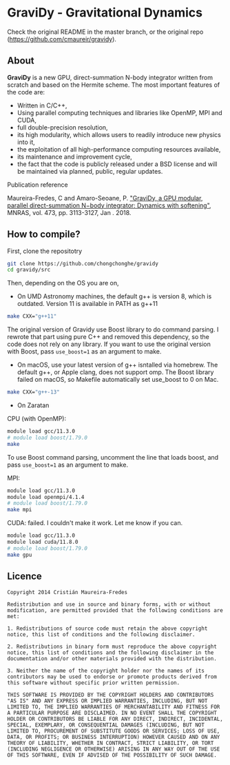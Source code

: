 # GraviDy -  Gravitational Dynamics

Check the original README in the master branch, or the original repo (https://github.com/cmaureir/gravidy).

## About

**GraviDy** is a new GPU, direct-summation N-body integrator written from scratch and based on the
Hermite scheme. The most important features of the code are:

 * Written in C/C++,
 * Using parallel computing techniques and libraries like OpenMP, MPI and CUDA,
 * full double-precision resolution,
 * its high modularity, which allows users to readily introduce new physics into it,
 * the exploitation of all high-performance computing resources available,
 * its maintenance and improvement cycle,
 * the fact that the code is publicly released under a BSD license and will be maintained via planned, public, regular updates.

Publication reference

Maureira-Fredes, C and Amaro-Seoane, P. ["GraviDy, a GPU modular, parallel direct-summation N−body integrator: Dynamics with softening"](https://arxiv.org/abs/1702.00440), MNRAS, vol. 473, pp. 3113-3127, Jan . 2018.

## How to compile?

First, clone the repositotry

```sh
git clone https://github.com/chongchonghe/gravidy
cd gravidy/src
```

Then, depending on the OS you are on, 

- On UMD Astronomy machines, the default g++ is version 8, which is outdated. Version 11 is available in PATH as g++11

```sh
make CXX="g++11"
```

The original version of Gravidy use Boost library to do command parsing. I rewrote that part using pure C++ and removed this dependency, so the code does not rely on any library. If you want to use the original version with Boost, pass `use_boost=1` as an argument to make.

- On macOS, use your latest version of g++ isntalled via homebrew. The default g++, or Apple clang, does not support omp. The Boost library failed on macOS, so Makefile automatically set use_boost to 0 on Mac. 

```sh
make CXX="g++-13"
```

- On Zaratan

CPU (with OpenMP):

```sh
module load gcc/11.3.0
# module load boost/1.79.0
make
```

To use Boost command parsing, uncomment the line that loads boost, and pass `use_boost=1` as an argument to make.

MPI:

```sh
module load gcc/11.3.0
module load openmpi/4.1.4
# module load boost/1.79.0
make mpi
```

CUDA: failed. I couldn't make it work. Let me know if you can.

```sh
module load gcc/11.3.0
module load cuda/11.8.0
# module load boost/1.79.0
make gpu
```


## Licence

```
Copyright 2014 Cristián Maureira-Fredes

Redistribution and use in source and binary forms, with or without modification, are permitted provided that the following conditions are met:

1. Redistributions of source code must retain the above copyright notice, this list of conditions and the following disclaimer.

2. Redistributions in binary form must reproduce the above copyright notice, this list of conditions and the following disclaimer in the documentation and/or other materials provided with the distribution.

3. Neither the name of the copyright holder nor the names of its contributors may be used to endorse or promote products derived from this software without specific prior written permission.

THIS SOFTWARE IS PROVIDED BY THE COPYRIGHT HOLDERS AND CONTRIBUTORS "AS IS" AND ANY EXPRESS OR IMPLIED WARRANTIES, INCLUDING, BUT NOT LIMITED TO, THE IMPLIED WARRANTIES OF MERCHANTABILITY AND FITNESS FOR A PARTICULAR PURPOSE ARE DISCLAIMED. IN NO EVENT SHALL THE COPYRIGHT HOLDER OR CONTRIBUTORS BE LIABLE FOR ANY DIRECT, INDIRECT, INCIDENTAL, SPECIAL, EXEMPLARY, OR CONSEQUENTIAL DAMAGES (INCLUDING, BUT NOT LIMITED TO, PROCUREMENT OF SUBSTITUTE GOODS OR SERVICES; LOSS OF USE, DATA, OR PROFITS; OR BUSINESS INTERRUPTION) HOWEVER CAUSED AND ON ANY THEORY OF LIABILITY, WHETHER IN CONTRACT, STRICT LIABILITY, OR TORT (INCLUDING NEGLIGENCE OR OTHERWISE) ARISING IN ANY WAY OUT OF THE USE OF THIS SOFTWARE, EVEN IF ADVISED OF THE POSSIBILITY OF SUCH DAMAGE.
```
